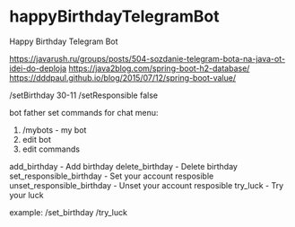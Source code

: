 # happyBirthdayTelegramBot
Happy Birthday Telegram Bot

https://javarush.ru/groups/posts/504-sozdanie-telegram-bota-na-java-ot-idei-do-deploja
https://java2blog.com/spring-boot-h2-database/
https://dddpaul.github.io/blog/2015/07/12/spring-boot-value/

/setBirthday 30-11
/setResponsible false


bot father set commands for chat menu:
1) /mybots - my bot
2) edit bot
3) edit commands


add_birthday - Add birthday
delete_birthday - Delete birthday
set_responsible_birthday - Set your account resposible 
unset_responsible_birthday - Unset your account resposible 
try_luck - Try your luck

example:
/set_birthday
/try_luck